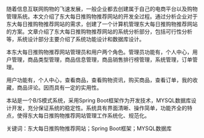 随着信息互联网购物的飞速发展，一般企业都去创建属于自己的电商平台以及购物管理系统。本文介绍了东大每日推购物推荐网站的开发全过程。通过分析企业对于东大每日推购物推荐网站的需求，创建了一个计算机管理东大每日推购物推荐网站的方案。文章介绍了东大每日推购物推荐网站的系统分析部分，包括可行性分析等，系统设计部分主要介绍了系统功能设计和数据库设计。

本东大每日推购物推荐网站管理员和用户两个角色。管理员功能有，个人中心，用户管理，商品类型管理，商品信息管理，商品销售排行榜管理，系统管理，订单管理。

用户功能有，个人中心，查看商品，查看购物资讯，购买商品，查看订单，我的收藏，商品评论。因而具有一定的实用性。

本站是一个B/S模式系统，采用Spring Boot框架作为开发技术，MYSQL数据库设计开发，充分保证系统的稳定性。系统具有界面清晰、操作简单，功能齐全的特点，使得东大每日推购物推荐网站管理工作系统化、规范化。

关键词：东大每日推购物推荐网站；Spring Boot框架；MYSQL数据库
